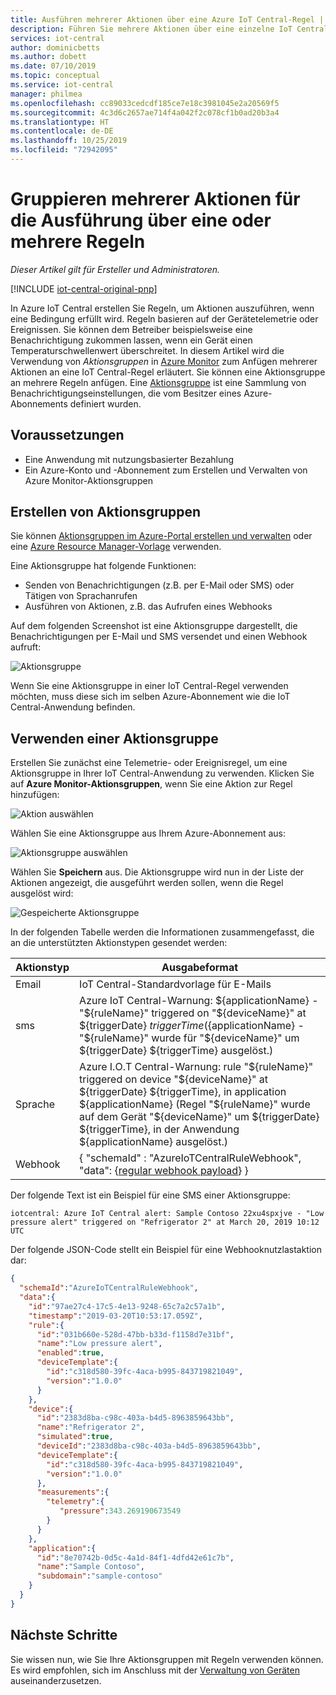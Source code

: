 ```yaml
---
title: Ausführen mehrerer Aktionen über eine Azure IoT Central-Regel | Microsoft-Dokumentation
description: Führen Sie mehrere Aktionen über eine einzelne IoT Central-Regel aus, und erstellen Sie wiederverwendbare Aktionsgruppen, die Sie von mehreren Regeln aus ausführen können.
services: iot-central
author: dominicbetts
ms.author: dobett
ms.date: 07/10/2019
ms.topic: conceptual
ms.service: iot-central
manager: philmea
ms.openlocfilehash: cc89033cedcdf185ce7e18c3981045e2a20569f5
ms.sourcegitcommit: 4c3d6c2657ae714f4a042f2c078cf1b0ad20b3a4
ms.translationtype: HT
ms.contentlocale: de-DE
ms.lasthandoff: 10/25/2019
ms.locfileid: "72942095"
---
```

# <a name="group-multiple-actions-to-run-from-one-or-more-rules"></a>Gruppieren mehrerer Aktionen für die Ausführung über eine oder mehrere Regeln

*Dieser Artikel gilt für Ersteller und Administratoren.*

[!INCLUDE [iot-central-original-pnp](../../../includes/iot-central-original-pnp-note.md)]

In Azure IoT Central erstellen Sie Regeln, um Aktionen auszuführen, wenn eine Bedingung erfüllt wird. Regeln basieren auf der Gerätetelemetrie oder Ereignissen. Sie können dem Betreiber beispielsweise eine Benachrichtigung zukommen lassen, wenn ein Gerät einen Temperaturschwellenwert überschreitet. In diesem Artikel wird die Verwendung von *Aktionsgruppen* in [Azure Monitor](../../azure-monitor/overview.md) zum Anfügen mehrerer Aktionen an eine IoT Central-Regel erläutert. Sie können eine Aktionsgruppe an mehrere Regeln anfügen. Eine [Aktionsgruppe](../../azure-monitor/platform/action-groups.md) ist eine Sammlung von Benachrichtigungseinstellungen, die vom Besitzer eines Azure-Abonnements definiert wurden.

## <a name="prerequisites"></a>Voraussetzungen

- Eine Anwendung mit nutzungsbasierter Bezahlung
- Ein Azure-Konto und -Abonnement zum Erstellen und Verwalten von Azure Monitor-Aktionsgruppen

## <a name="create-action-groups"></a>Erstellen von Aktionsgruppen

Sie können [Aktionsgruppen im Azure-Portal erstellen und verwalten](../../azure-monitor/platform/action-groups.md) oder eine [Azure Resource Manager-Vorlage](../../azure-monitor/platform/action-groups-create-resource-manager-template.md) verwenden.

Eine Aktionsgruppe hat folgende Funktionen:

- Senden von Benachrichtigungen (z.B. per E-Mail oder SMS) oder Tätigen von Sprachanrufen
- Ausführen von Aktionen, z.B. das Aufrufen eines Webhooks

Auf dem folgenden Screenshot ist eine Aktionsgruppe dargestellt, die Benachrichtigungen per E-Mail und SMS versendet und einen Webhook aufruft:

![Aktionsgruppe](media/howto-use-action-groups/actiongroup.png)

Wenn Sie eine Aktionsgruppe in einer IoT Central-Regel verwenden möchten, muss diese sich im selben Azure-Abonnement wie die IoT Central-Anwendung befinden.

## <a name="use-an-action-group"></a>Verwenden einer Aktionsgruppe

Erstellen Sie zunächst eine Telemetrie- oder Ereignisregel, um eine Aktionsgruppe in Ihrer IoT Central-Anwendung zu verwenden. Klicken Sie auf **Azure Monitor-Aktionsgruppen**, wenn Sie eine Aktion zur Regel hinzufügen:

![Aktion auswählen](media/howto-use-action-groups/chooseaction.png)

Wählen Sie eine Aktionsgruppe aus Ihrem Azure-Abonnement aus:

![Aktionsgruppe auswählen](media/howto-use-action-groups/chooseactiongroup.png)

Wählen Sie **Speichern** aus. Die Aktionsgruppe wird nun in der Liste der Aktionen angezeigt, die ausgeführt werden sollen, wenn die Regel ausgelöst wird:

![Gespeicherte Aktionsgruppe](media/howto-use-action-groups/savedactiongroup.png)

In der folgenden Tabelle werden die Informationen zusammengefasst, die an die unterstützten Aktionstypen gesendet werden:

| Aktionstyp | Ausgabeformat |
| ----------- | -------------- |
| Email       | IoT Central-Standardvorlage für E-Mails |
| sms         | Azure IoT Central-Warnung: ${applicationName} - "${ruleName}" triggered on "${deviceName}" at ${triggerDate} ${triggerTime} (${applicationName} - "${ruleName}" wurde für "${deviceName}" um ${triggerDate} ${triggerTime} ausgelöst.) |
| Sprache       | Azure I.O.T Central-Warnung: rule "${ruleName}" triggered on device "${deviceName}" at ${triggerDate} ${triggerTime}, in application ${applicationName} (Regel "${ruleName}" wurde auf dem Gerät "${deviceName}" um ${triggerDate} ${triggerTime}, in der Anwendung ${applicationName} ausgelöst.) |
| Webhook     | { "schemaId" : "AzureIoTCentralRuleWebhook", "data": {[regular webhook payload](#payload)} } |

Der folgende Text ist ein Beispiel für eine SMS einer Aktionsgruppe:

`iotcentral: Azure IoT Central alert: Sample Contoso 22xu4spxjve - "Low pressure alert" triggered on "Refrigerator 2" at March 20, 2019 10:12 UTC`

<a id="payload"></a> Der folgende JSON-Code stellt ein Beispiel für eine Webhooknutzlastaktion dar:

```json
{
  "schemaId":"AzureIoTCentralRuleWebhook",
  "data":{
    "id":"97ae27c4-17c5-4e13-9248-65c7a2c57a1b",
    "timestamp":"2019-03-20T10:53:17.059Z",
    "rule":{
      "id":"031b660e-528d-47bb-b33d-f1158d7e31bf",
      "name":"Low pressure alert",
      "enabled":true,
      "deviceTemplate":{
        "id":"c318d580-39fc-4aca-b995-843719821049",
        "version":"1.0.0"
      }
    },
    "device":{
      "id":"2383d8ba-c98c-403a-b4d5-8963859643bb",
      "name":"Refrigerator 2",
      "simulated":true,
      "deviceId":"2383d8ba-c98c-403a-b4d5-8963859643bb",
      "deviceTemplate":{
        "id":"c318d580-39fc-4aca-b995-843719821049",
        "version":"1.0.0"
      },
      "measurements":{
        "telemetry":{
           "pressure":343.269190673549
        }
      }
    },
    "application":{
      "id":"8e70742b-0d5c-4a1d-84f1-4dfd42e61c7b",
      "name":"Sample Contoso",
      "subdomain":"sample-contoso"
    }
  }
}
```

## <a name="next-steps"></a>Nächste Schritte

Sie wissen nun, wie Sie Ihre Aktionsgruppen mit Regeln verwenden können. Es wird empfohlen, sich im Anschluss mit der [Verwaltung von Geräten](howto-manage-devices.md) auseinanderzusetzen.
